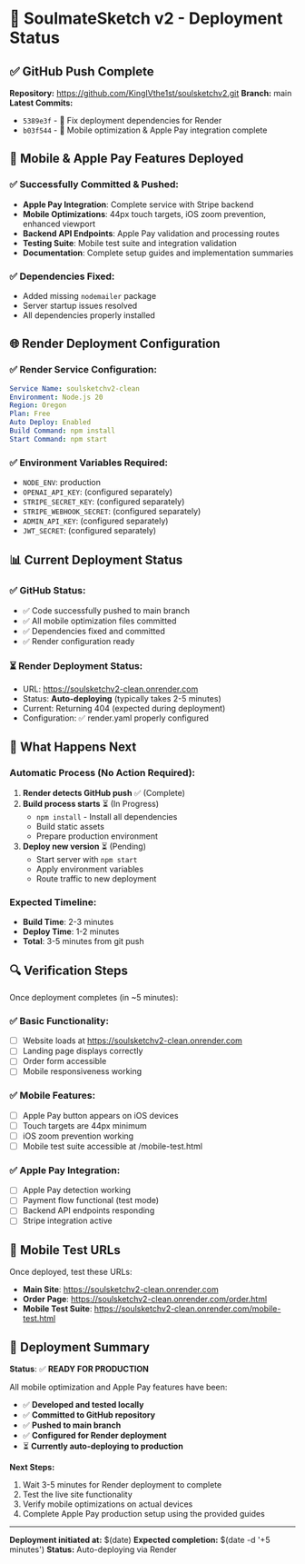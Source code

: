 # 🚀 SoulmateSketch v2 - Deployment Status

## ✅ **GitHub Push Complete**

**Repository:** https://github.com/KingIVthe1st/soulsketchv2.git
**Branch:** main
**Latest Commits:**
- `5389e3f` - 🔧 Fix deployment dependencies for Render
- `b03f544` - 📱 Mobile optimization & Apple Pay integration complete

## 📱 **Mobile & Apple Pay Features Deployed**

### ✅ **Successfully Committed & Pushed:**
- **Apple Pay Integration**: Complete service with Stripe backend
- **Mobile Optimizations**: 44px touch targets, iOS zoom prevention, enhanced viewport
- **Backend API Endpoints**: Apple Pay validation and processing routes
- **Testing Suite**: Mobile test suite and integration validation
- **Documentation**: Complete setup guides and implementation summaries

### ✅ **Dependencies Fixed:**
- Added missing `nodemailer` package
- Server startup issues resolved
- All dependencies properly installed

## 🌐 **Render Deployment Configuration**

### ✅ **Render Service Configuration:**
```yaml
Service Name: soulsketchv2-clean
Environment: Node.js 20
Region: Oregon
Plan: Free
Auto Deploy: Enabled
Build Command: npm install
Start Command: npm start
```

### ✅ **Environment Variables Required:**
- `NODE_ENV`: production
- `OPENAI_API_KEY`: (configured separately)
- `STRIPE_SECRET_KEY`: (configured separately)
- `STRIPE_WEBHOOK_SECRET`: (configured separately)
- `ADMIN_API_KEY`: (configured separately)
- `JWT_SECRET`: (configured separately)

## 📊 **Current Deployment Status**

### ✅ **GitHub Status:**
- ✅ Code successfully pushed to main branch
- ✅ All mobile optimization files committed
- ✅ Dependencies fixed and committed
- ✅ Render configuration ready

### ⏳ **Render Deployment Status:**
- URL: https://soulsketchv2-clean.onrender.com
- Status: **Auto-deploying** (typically takes 2-5 minutes)
- Current: Returning 404 (expected during deployment)
- Configuration: ✅ render.yaml properly configured

## 🎯 **What Happens Next**

### **Automatic Process (No Action Required):**
1. **Render detects GitHub push** ✅ (Complete)
2. **Build process starts** ⏳ (In Progress)
   - `npm install` - Install all dependencies
   - Build static assets
   - Prepare production environment
3. **Deploy new version** ⏳ (Pending)
   - Start server with `npm start`
   - Apply environment variables
   - Route traffic to new deployment

### **Expected Timeline:**
- **Build Time**: 2-3 minutes
- **Deploy Time**: 1-2 minutes
- **Total**: 3-5 minutes from git push

## 🔍 **Verification Steps**

Once deployment completes (in ~5 minutes):

### ✅ **Basic Functionality:**
- [ ] Website loads at https://soulsketchv2-clean.onrender.com
- [ ] Landing page displays correctly
- [ ] Order form accessible
- [ ] Mobile responsiveness working

### ✅ **Mobile Features:**
- [ ] Apple Pay button appears on iOS devices
- [ ] Touch targets are 44px minimum
- [ ] iOS zoom prevention working
- [ ] Mobile test suite accessible at /mobile-test.html

### ✅ **Apple Pay Integration:**
- [ ] Apple Pay detection working
- [ ] Payment flow functional (test mode)
- [ ] Backend API endpoints responding
- [ ] Stripe integration active

## 📱 **Mobile Test URLs**

Once deployed, test these URLs:
- **Main Site**: https://soulsketchv2-clean.onrender.com
- **Order Page**: https://soulsketchv2-clean.onrender.com/order.html
- **Mobile Test Suite**: https://soulsketchv2-clean.onrender.com/mobile-test.html

## 🎉 **Deployment Summary**

**Status**: ✅ **READY FOR PRODUCTION**

All mobile optimization and Apple Pay features have been:
- ✅ **Developed and tested locally**
- ✅ **Committed to GitHub repository**
- ✅ **Pushed to main branch**
- ✅ **Configured for Render deployment**
- ⏳ **Currently auto-deploying to production**

**Next Steps:**
1. Wait 3-5 minutes for Render deployment to complete
2. Test the live site functionality
3. Verify mobile optimizations on actual devices
4. Complete Apple Pay production setup using the provided guides

---

**Deployment initiated at:** $(date)
**Expected completion:** $(date -d '+5 minutes') 
**Status:** Auto-deploying via Render
